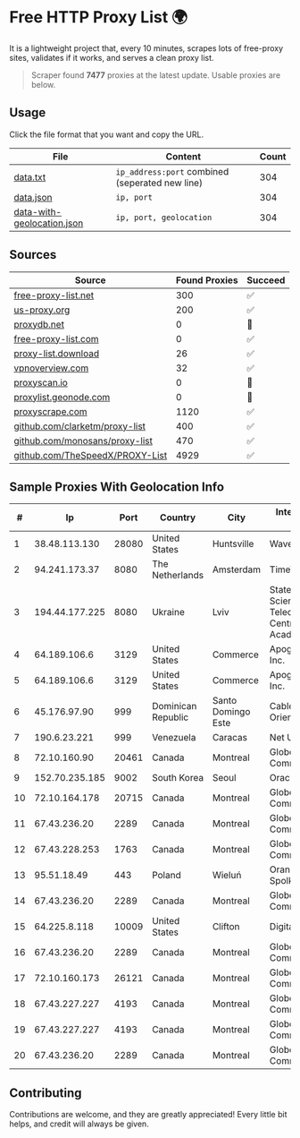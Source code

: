 
# Free HTTP Proxy List 🌍

It is a lightweight project that, every 10 minutes, scrapes lots of free-proxy sites, validates if it works, and serves a clean proxy list.


> Scraper found **7477** proxies at the latest update. Usable proxies are below.

## Usage

Click the file format that you want and copy the URL.


|File|Content|Count|
|----|-------|-----|
|[data.txt](https://raw.githubusercontent.com/themiralay/Proxy-List-World/master/data.txt)|`ip_address:port` combined (seperated new line)|304|
|[data.json](https://raw.githubusercontent.com/themiralay/Proxy-List-World/master/data.json)|`ip, port`|304|
|[data-with-geolocation.json](https://raw.githubusercontent.com/themiralay/Proxy-List-World/master/data-with-geolocation.json)|`ip, port, geolocation`|304|

## Sources

|Source|Found Proxies|Succeed|
|------|-------------|-------|
|[free-proxy-list.net](https://free-proxy-list.net)|300|✅|
|[us-proxy.org](https://www.us-proxy.org)|200|✅|
|[proxydb.net](http://proxydb.net)|0|🚫|
|[free-proxy-list.com](https://free-proxy-list.com/?page=&port=&type%5B%5D=http&type%5B%5D=https&up_time=0&search=Search)|0|✅|
|[proxy-list.download](https://www.proxy-list.download/HTTP)|26|✅|
|[vpnoverview.com](https://vpnoverview.com/privacy/anonymous-browsing/free-proxy-servers)|32|✅|
|[proxyscan.io](https://www.proxyscan.io)|0|🚫|
|[proxylist.geonode.com](https://proxylist.geonode.com/api/proxy-list?limit=300&page=1&sort_by=lastChecked&sort_type=desc&protocols=http,https)|0|🚫|
|[proxyscrape.com](https://api.proxyscrape.com/v2/?request=displayproxies&protocol=http&timeout=10000&country=all&ssl=all&anonymity=all)|1120|✅|
|[github.com/clarketm/proxy-list](https://raw.githubusercontent.com/clarketm/proxy-list/master/proxy-list-raw.txt)|400|✅|
|[github.com/monosans/proxy-list](https://raw.githubusercontent.com/monosans/proxy-list/main/proxies/http.txt)|470|✅|
|[github.com/TheSpeedX/PROXY-List](https://raw.githubusercontent.com/TheSpeedX/PROXY-List/master/http.txt)|4929|✅|


## Sample Proxies With Geolocation Info

|#|Ip|Port|Country|City|Internet Service Provider|
|-|--|----|-------|----|-------------------------|
|1|38.48.113.130|28080|United States|Huntsville|Wavefly|
|2|94.241.173.37|8080|The Netherlands|Amsterdam|TimeWeb Ltd.|
|3|194.44.177.225|8080|Ukraine|Lviv|State Enterprise Scientific and Telecommunication Centre "Ukrainian Academic an|
|4|64.189.106.6|3129|United States|Commerce|Apogee Telecom Inc.|
|5|64.189.106.6|3129|United States|Commerce|Apogee Telecom Inc.|
|6|45.176.97.90|999|Dominican Republic|Santo Domingo Este|Cable Onda Oriental, SRL|
|7|190.6.23.221|999|Venezuela|Caracas|Net Uno|
|8|72.10.160.90|20461|Canada|Montreal|GloboTech Communications|
|9|152.70.235.185|9002|South Korea|Seoul|Oracle Corporation|
|10|72.10.164.178|20715|Canada|Montreal|GloboTech Communications|
|11|67.43.236.20|2289|Canada|Montreal|GloboTech Communications|
|12|67.43.228.253|1763|Canada|Montreal|GloboTech Communications|
|13|95.51.18.49|443|Poland|Wieluń|Orange Polska Spolka Akcyjna|
|14|67.43.236.20|2289|Canada|Montreal|GloboTech Communications|
|15|64.225.8.118|10009|United States|Clifton|DigitalOcean, LLC|
|16|67.43.236.20|2289|Canada|Montreal|GloboTech Communications|
|17|72.10.160.173|26121|Canada|Montreal|GloboTech Communications|
|18|67.43.227.227|4193|Canada|Montreal|GloboTech Communications|
|19|67.43.227.227|4193|Canada|Montreal|GloboTech Communications|
|20|67.43.236.20|2289|Canada|Montreal|GloboTech Communications|



## Contributing

Contributions are welcome, and they are greatly appreciated! Every
little bit helps, and credit will always be given.

